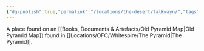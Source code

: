 ```yaml
---
{"dg-publish":true,"permalink":"/locations/the-desert/falkwayn/","tags":["Location","Unexplored"],"updated":"2024-12-13T23:05:53.920+00:00"}
---
```


A place found on an [[Books, Documents & Artefacts/Old Pyramid Map\|Old Pyramid Map]] found in [[Locations/OFC/Whitespire/The Pyramid\|The Pyramid]]. 